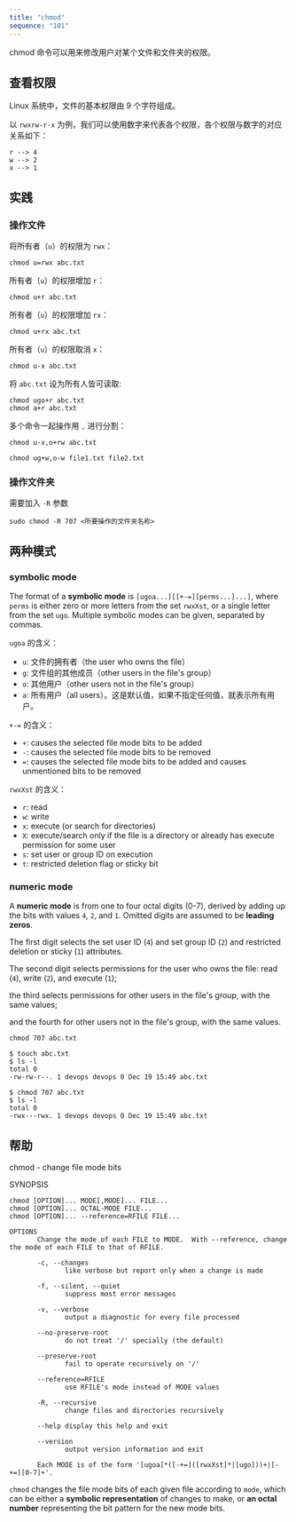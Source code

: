 ```yaml
---
title: "chmod"
sequence: "101"
---
```


chmod 命令可以用来修改用户对某个文件和文件夹的权限。

## 查看权限

Linux 系统中，文件的基本权限由 9 个字符组成。

以 `rwxrw-r-x` 为例，我们可以使用数字来代表各个权限，各个权限与数字的对应关系如下：

```text
r --> 4
w --> 2
x --> 1
```

## 实践

### 操作文件

将所有者（`u`）的权限为 `rwx`：

```text
chmod u=rwx abc.txt
```

所有者（`u`）的权限增加 `r`：

```text
chmod u+r abc.txt
```

所有者（`u`）的权限增加 `rx`：

```text
chmod u+rx abc.txt
```

所有者（`u`）的权限取消 `x`：

```text
chmod u-x abc.txt
```

将 `abc.txt` 设为所有人皆可读取:

```text
chmod ugo+r abc.txt
chmod a+r abc.txt
```

多个命令一起操作用 `,` 进行分割：

```text
chmod u-x,o+rw abc.txt
```

```text
chmod ug+w,o-w file1.txt file2.txt

```

### 操作文件夹

需要加入 `-R` 参数

```text
sudo chmod -R 707 <所要操作的文件夹名称>
```

## 两种模式

### symbolic mode

The format of a **symbolic mode** is `[ugoa...][[+-=][perms...]...]`,
where `perms` is either zero or more letters from the set `rwxXst`,
or a single letter from the set `ugo`.
Multiple symbolic modes can be given, separated by commas.

`ugoa` 的含义：

- `u`: 文件的拥有者（the user who owns the file）
- `g`: 文件组的其他成员（other users in the file's group）
- `o`: 其他用户（other users not in the file's group）
- `a`: 所有用户（all users）。这是默认值，如果不指定任何值，就表示所有用户。


`+-=` 的含义：

- `+`: causes the selected file mode bits to be added
- `-`: causes the selected file mode bits to be removed
- `=`: causes the selected file mode bits to be added and causes unmentioned bits to be removed

`rwxXst` 的含义：

- `r`: read
- `w`: write
- `x`: execute  (or search for directories)
- `X`: execute/search only if the file is a directory or already has execute permission for some user
- `s`: set user or group ID on execution
- `t`: restricted deletion flag or sticky bit

### numeric mode

A **numeric mode** is from one to four octal digits (0-7),
derived by adding up the bits with values `4`, `2`, and `1`.
Omitted digits are assumed to be **leading zeros**.

The first digit selects the set user ID (`4`) and set group ID (`2`)
and restricted deletion or sticky (`1`) attributes.

The second digit selects permissions for the user
who owns the file: read (`4`), write (`2`), and execute (`1`);

the third selects permissions for other users in the file's group, with the same values;

and the fourth for other users not in the file's group, with the same values.

```text
chmod 707 abc.txt
```

```text
$ touch abc.txt
$ ls -l
total 0
-rw-rw-r--. 1 devops devops 0 Dec 19 15:49 abc.txt

$ chmod 707 abc.txt
$ ls -l
total 0
-rwx---rwx. 1 devops devops 0 Dec 19 15:49 abc.txt
```

## 帮助

chmod - change file mode bits

SYNOPSIS

```text
chmod [OPTION]... MODE[,MODE]... FILE...
chmod [OPTION]... OCTAL-MODE FILE...
chmod [OPTION]... --reference=RFILE FILE...
```

```text
OPTIONS
       Change the mode of each FILE to MODE.  With --reference, change the mode of each FILE to that of RFILE.

       -c, --changes
              like verbose but report only when a change is made

       -f, --silent, --quiet
              suppress most error messages

       -v, --verbose
              output a diagnostic for every file processed

       --no-preserve-root
              do not treat '/' specially (the default)

       --preserve-root
              fail to operate recursively on '/'

       --reference=RFILE
              use RFILE's mode instead of MODE values

       -R, --recursive
              change files and directories recursively

       --help display this help and exit

       --version
              output version information and exit

       Each MODE is of the form '[ugoa]*([-+=]([rwxXst]*|[ugo]))+|[-+=][0-7]+'.
```

`chmod` changes the file mode bits of each given file according to `mode`,
which can be either a **symbolic representation** of changes to make,
or **an octal number** representing the bit pattern for the new mode bits.
